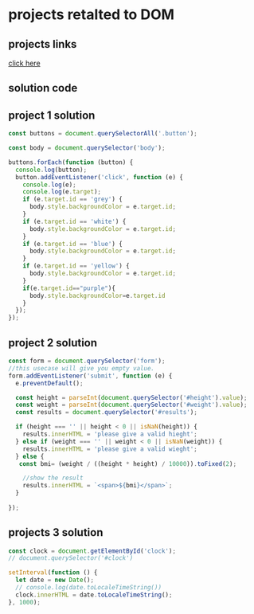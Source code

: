 # projects retalted to DOM

## projects links
[click here](https://stackblitz.com/edit/dom-project-chaiaurcode-atbnqh?file=1-colorChanger%2Fcolor.js)


## solution code

## project 1 solution

```javascript
const buttons = document.querySelectorAll('.button');

const body = document.querySelector('body');

buttons.forEach(function (button) {
  console.log(button);
  button.addEventListener('click', function (e) {
    console.log(e);
    console.log(e.target);
    if (e.target.id == 'grey') {
      body.style.backgroundColor = e.target.id;
    }
    if (e.target.id == 'white') {
      body.style.backgroundColor = e.target.id;
    }
    if (e.target.id == 'blue') {
      body.style.backgroundColor = e.target.id;
    }
    if (e.target.id == 'yellow') {
      body.style.backgroundColor = e.target.id;
    }
    if(e.target.id=="purple"){
      body.style.backgroundColor=e.target.id
    }
  });
});

```


## project 2 solution

```javaScript
const form = document.querySelector('form');
//this usecase will give you empty value.
form.addEventListener('submit', function (e) {
  e.preventDefault();

  const height = parseInt(document.querySelector('#height').value);
  const weight = parseInt(document.querySelector('#weight').value);
  const results = document.querySelector('#results');

  if (height === '' || height < 0 || isNaN(height)) {
    results.innerHTML = 'please give a valid hieght';
  } else if (weight === '' || weight < 0 || isNaN(weight)) {
    results.innerHTML = 'please give a valid wieght';
  } else {
   const bmi= (weight / ((height * height) / 10000)).toFixed(2);

    //show the result
    results.innerHTML = `<span>${bmi}</span>`;
  }
 
});

```
## projects 3 solution


```javaScript
const clock = document.getElementById('clock');
// document.querySelector('#clock')

setInterval(function () {
  let date = new Date();
  // console.log(date.toLocaleTimeString())
  clock.innerHTML = date.toLocaleTimeString();
}, 1000);

```
